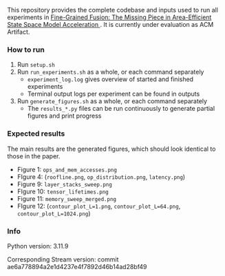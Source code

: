 This repository provides the complete codebase and inputs used to run all experiments in [Fine-Grained Fusion: The Missing Piece in Area-Efficient State Space Model Acceleration
](https://arxiv.org/abs/2504.17333). It is currently under evaluation as ACM Artifact.

### How to run
1. Run `setup.sh`
2. Run `run_experiments.sh` as a whole, or each command separately
    - `experiment_log.log` gives overview of started and finished experiments
    - Terminal output logs per experiment can be found in outputs
3. Run `generate_figures.sh` as a whole, or each command separately
    - The `results_*.py` files can be run continuously to generate partial figures and print progress

### Expected results
The main results are the generated figures, which should look identical to those in the paper.
- Figure 1: `ops_and_mem_accesses.png`
- FIgure 4: (`roofline.png`, `op_distribution.png`, `latency.png`)
- Figure 9: `layer_stacks_sweep.png`
- FIgure 10: `tensor_lifetimes.png`
- Figure 11: `memory_sweep_merged.png`
- FIgure 12: (`contour_plot_L=1.png`, `contour_plot_L=64.png`, `contour_plot_L=1024.png`)

### Info

Python version: 3.11.9

Corresponding Stream version: commit ae6a778894a2e1d4237e4f7892d46b14ad28bf49


